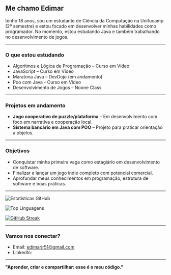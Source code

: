 ## Me chamo Edimar
tenho 18 anos, sou um estudante de Ciência da Computação na Unifucamp (2º semestre) e estou focado em desenvolver minhas habilidades como programador. No momento, estou estudando Java e também trabalhando no desenvolvimento de jogos.

---

###  O que estou estudando

-  Algoritmos e Lógica de Programação – Curso em Vídeo  
-  JavaScript – Curso em Vídeo    
-  Maratona Java – DevDojo (em andamento)
-  Poo com Java - Curso em Vídeo  
-  Desenvolvimento de Jogos – Noone Class  



---

###  Projetos em andamento

- **Jogo cooperativo de puzzle/plataforma** – Em desenvolvimento com foco em narrativa e cooperação local.
- **Sistema bancário em Java com POO** – Projeto para praticar orientação a objetos.

---

### Objetivos

- Conquistar minha primeira vaga como estagiário em desenvolvimento de software.
- Finalizar e lançar um jogo indie completo com potencial comercial.
- Aprofundar meus conhecimentos em programação, estrutura de software e boas práticas.

---
<!-- Stats gerais -->
![Estatísticas GitHub](https://github-readme-stats.vercel.app/api?username=Edimar-David&show_icons=true&theme=dracula&locale=pt-br)

<!-- Linguagens mais usadas -->
![Top Linguagens](https://github-readme-stats.vercel.app/api/top-langs/?username=Edimar-David&layout=compact&theme=dracula)

<!-- Dias seguidos de contribuição -->
[![GitHub Streak](https://streak-stats.demolab.com?user=Edimar-David&theme=dracula)](https://git.io/streak-stats)


---
### Vamos nos conectar?

- Email: edimarjr51@gmail.com
- LinkedIn: 
---

**"Aprender, criar e compartilhar: esse é o meu código."**
